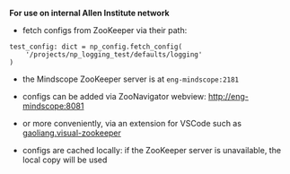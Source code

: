 **For use on internal Allen Institute network**

- fetch configs from ZooKeeper via their path:
```
test_config: dict = np_config.fetch_config(
    '/projects/np_logging_test/defaults/logging'
)
```

- the Mindscope ZooKeeper server is at `eng-mindscope:2181`
- configs can be added via ZooNavigator webview:
  [http://eng-mindscope:8081](http://eng-mindscope:8081)
- or more conveniently, via an extension for VSCode such as [gaoliang.visual-zookeeper](https://marketplace.visualstudio.com/items?itemName=gaoliang.visual-zookeeper)

- configs are cached locally: if the ZooKeeper server is unavailable, the local copy will be used